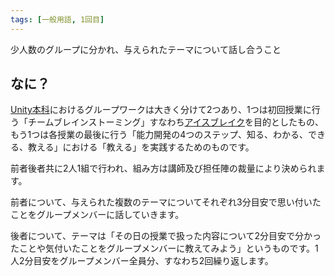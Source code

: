 ```yaml
---
tags: [一般用語, 1回目]
---
```


少人数のグループに分かれ、与えられたテーマについて話し合うこと

## なに？

[Unity本科](/docs/索引/STU/Unity本科)におけるグループワークは大きく分けて2つあり、1つは初回授業に行う「チームブレインストーミング」すなわち[アイスブレイク](/docs/索引/あ行/アイスブレイク)を目的としたもの、もう1つは各授業の最後に行う「能力開発の4つのステップ、知る、わかる、できる、教える」における「教える」を実践するためのものです。

前者後者共に2人1組で行われ、組み方は講師及び担任陣の裁量により決められます。

前者について、与えられた複数のテーマについてそれぞれ3分目安で思い付いたことをグループメンバーに話していきます。

後者について、テーマは「その日の授業で扱った内容について2分目安で分かったことや気付いたことをグループメンバーに教えてみよう」というものです。1人2分目安をグループメンバー全員分、すなわち2回繰り返します。
